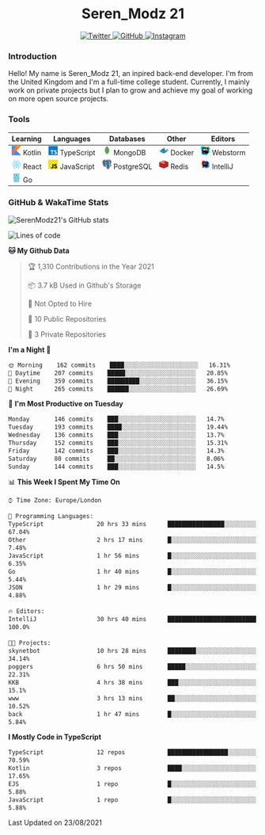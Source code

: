<div align="center">
  <h1>Seren_Modz 21</h1>
  <a href="https://twitter.com/SerenModz21">
    <img alt="Twitter" src="https://img.shields.io/badge/twitter%20-%231DA1F2.svg?&style=for-the-badge&logo=Twitter&logoColor=white">
  </a>
  <a href="https://github.com/SerenModz21">
    <img alt="GitHub" src="https://img.shields.io/badge/github%20-%23121011.svg?&style=for-the-badge&logo=github&logoColor=white">
  </a>
  <a href="https://www.instagram.com/serenmodz21">
    <img alt="Instagram" src="https://img.shields.io/badge/instagram%20-%23E4405F.svg?&style=for-the-badge&logo=Instagram&logoColor=white">
  </a>
</div>

### Introduction

Hello! My name is Seren_Modz 21, an inpired back-end developer. I'm from the United Kingdom and I'm a full-time college student. Currently, I mainly work on private projects but I plan to grow and achieve my goal of working on more open source projects. 

### Tools

 **Learning**                                        | **Languages**                                               | **Databases**                                               | **Other**                                           | **Editors**                                                  
-----------------------------------------------------|-------------------------------------------------------------|-------------------------------------------------------------|-----------------------------------------------------|--------------------------------------------------------------
 <img width="19px" src="./assets/kotlin.svg"> Kotlin | <img width="19px" src="./assets/typescript.svg"> TypeScript | <img width="19px" src="./assets/mongodb.svg"> MongoDB       | <img width="19px" src="./assets/docker.svg"> Docker | <img width="19px" src="./assets/webstorm.svg"> Webstorm      
 <img width="19px" src="./assets/react.svg"> React   | <img width="19px" src="./assets/javascript.svg"> JavaScript | <img width="19px" src="./assets/postgresql.svg"> PostgreSQL | <img width="19px" src="./assets/redis.svg"> Redis   | <img width="19px" src="./assets/intellij-idea.svg"> IntelliJ
 <img width="19px" src="./assets/go.svg"> Go         |                                                             |                                                             |                                                     |                                                                                                               

### GitHub & WakaTime Stats

![SerenModz21's GitHub stats](https://github-readme-stats.vercel.app/api?username=SerenModz21&show_icons=true&theme=dark)

<!--START_SECTION:waka-->
![Lines of code](https://img.shields.io/badge/From%20Hello%20World%20I%27ve%20Written-20197%20lines%20of%20code-blue)

**🐱 My Github Data** 

> 🏆 1,310 Contributions in the Year 2021
 > 
> 📦 3.7 kB Used in Github's Storage 
 > 
> 🚫 Not Opted to Hire
 > 
> 📜 10 Public Repositories 
 > 
> 🔑 3 Private Repositories  
 > 
**I'm a Night 🦉** 

```text
🌞 Morning    162 commits    ████░░░░░░░░░░░░░░░░░░░░░   16.31% 
🌆 Daytime    207 commits    █████░░░░░░░░░░░░░░░░░░░░   20.85% 
🌃 Evening    359 commits    █████████░░░░░░░░░░░░░░░░   36.15% 
🌙 Night      265 commits    ██████░░░░░░░░░░░░░░░░░░░   26.69%

```
📅 **I'm Most Productive on Tuesday** 

```text
Monday       146 commits    ███░░░░░░░░░░░░░░░░░░░░░░   14.7% 
Tuesday      193 commits    ████░░░░░░░░░░░░░░░░░░░░░   19.44% 
Wednesday    136 commits    ███░░░░░░░░░░░░░░░░░░░░░░   13.7% 
Thursday     152 commits    ███░░░░░░░░░░░░░░░░░░░░░░   15.31% 
Friday       142 commits    ███░░░░░░░░░░░░░░░░░░░░░░   14.3% 
Saturday     80 commits     ██░░░░░░░░░░░░░░░░░░░░░░░   8.06% 
Sunday       144 commits    ███░░░░░░░░░░░░░░░░░░░░░░   14.5%

```


📊 **This Week I Spent My Time On** 

```text
⌚︎ Time Zone: Europe/London

💬 Programming Languages: 
TypeScript               20 hrs 33 mins      ████████████████░░░░░░░░░   67.04% 
Other                    2 hrs 17 mins       █░░░░░░░░░░░░░░░░░░░░░░░░   7.48% 
JavaScript               1 hr 56 mins        █░░░░░░░░░░░░░░░░░░░░░░░░   6.35% 
Go                       1 hr 40 mins        █░░░░░░░░░░░░░░░░░░░░░░░░   5.44% 
JSON                     1 hr 29 mins        █░░░░░░░░░░░░░░░░░░░░░░░░   4.88%

🔥 Editors: 
IntelliJ                 30 hrs 40 mins      █████████████████████████   100.0%

🐱‍💻 Projects: 
skynetbot                10 hrs 28 mins      ████████░░░░░░░░░░░░░░░░░   34.14% 
poggers                  6 hrs 50 mins       █████░░░░░░░░░░░░░░░░░░░░   22.31% 
KKB                      4 hrs 38 mins       ███░░░░░░░░░░░░░░░░░░░░░░   15.1% 
www                      3 hrs 13 mins       ██░░░░░░░░░░░░░░░░░░░░░░░   10.52% 
back                     1 hr 47 mins        █░░░░░░░░░░░░░░░░░░░░░░░░   5.84%

```

**I Mostly Code in TypeScript** 

```text
TypeScript               12 repos            █████████████████░░░░░░░░   70.59% 
Kotlin                   3 repos             ████░░░░░░░░░░░░░░░░░░░░░   17.65% 
EJS                      1 repo              █░░░░░░░░░░░░░░░░░░░░░░░░   5.88% 
JavaScript               1 repo              █░░░░░░░░░░░░░░░░░░░░░░░░   5.88%

```



 Last Updated on 23/08/2021
<!--END_SECTION:waka-->
